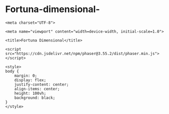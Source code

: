 # Fortuna-dimensional-
<!DOCTYPE html>
<html lang="es">
<head>

    <meta charset="UTF-8">

    <meta name="viewport" content="width=device-width, initial-scale=1.0">

    <title>Fortuna Dimensional</title>

    <script src="https://cdn.jsdelivr.net/npm/phaser@3.55.2/dist/phaser.min.js"></script>

    <style> 
    body {
        margin: 0;
        display: flex;
        justify-content: center;
        align-items: center;
        height: 100vh;
        background: black;
    }
    </style>

</head>

<body>

<script>
const config = {
    type: Phaser.AUTO,
    width: 800,
    height: 600,
    scene: {
        preload: preload,
        create: create,
        update: update
    }
};

const symbols = ['diamante', 'cereza', 'bar', 'siete', 'joker'];

const dimensions = [
    { color: "#222222", name: "Tierra" },
    { color: "#FF4500", name: "Fuego" },
    { color: "#00BFFF", name: "Hielo" }
];

let game = new Phaser.Game(config);
let reels = [];
let isSpinning = false;
let dimension = 0;
let spinSound, winSound;
let winText;

function preload() {
    this.load.audio('spin', 'https://assets.codepen.io/605876/spin.mp3');
    this.load.audio('win', 'https://assets.codepen.io/605876/win.mp3');

    for (let sym of symbols) {
        this.load.image(sym, `https://assets.codepen.io/605876/${sym}.png`);
    }
}

function create() {
    let bg = this.add.rectangle(400, 300, 800, 600, Phaser.Display.Color.HexStringToColor(dimensions[dimension].color).color);

    spinSound = this.sound.add('spin');
    winSound = this.sound.add('win');

    for (let i = 0; i < 3; i++) {
        let symbol = this.add.image(200 + i * 200, 300, Phaser.Math.RND.pick(symbols)).setScale(0.5);
        reels.push(symbol);
    }

    let spinButton = this.add.text(350, 500, 'GIRAR', { fontSize: '32px', fill: '#FFF' })
        .setInteractive()
        .on('pointerdown', () => spinReels());

    let dimensionButton = this.add.text(280, 550, 'CAMBIAR DIMENSIÓN', { fontSize: '24px', fill: '#FFF' })
        .setInteractive()
        .on('pointerdown', () => changeDimension(bg));

    // Texto de victoria oculto inicialmente
    winText = this.add.text(300, 100, '', { fontSize: '32px', fill: '#FFD700' }).setVisible(false);
}

function spinReels() {
    if (isSpinning) return;
    
    isSpinning = true;
    winText.setVisible(false);
    spinSound.play();

    reels.forEach((reel, index) => {
        setTimeout(() => {
            let newSymbol = Phaser.Math.RND.pick(symbols);
            reel.setTexture(newSymbol);

            if (index === 2) {
                setTimeout(() => {
                    isSpinning = false;
                    checkWin();
                }, 500);
            }
        }, index * 500);
    });
}

function checkWin() {
    if (reels[0].texture.key === reels[1].texture.key && reels[1].texture.key === reels[2].texture.key) {
        winSound.play();
        winText.setText('¡Ganaste con ' + reels[0].texture.key + '!').setVisible(true);
    }
}

function changeDimension(bg) {
    dimension = (dimension + 1) % dimensions.length;
    bg.setFillStyle(Phaser.Display.Color.HexStringToColor(dimensions[dimension].color).color);
}

</script>

</body>

</html>
